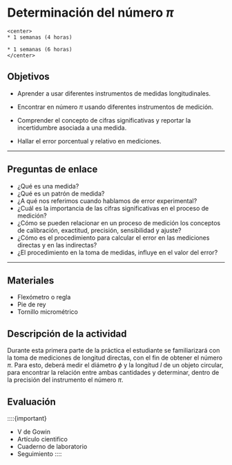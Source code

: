 # Determinación del número $\pi$

```{dropdown} **Duración sugerida**
<center>
* 1 semanas (4 horas)

* 1 semanas (6 horas)
</center>
```

## Objetivos

* Aprender a usar diferentes instrumentos de medidas longitudinales.

* Encontrar en número $\pi$ usando diferentes instrumentos de medición.

* Comprender el concepto de cifras significativas y reportar la incertidumbre asociada a una medida.

* Hallar el error porcentual y relativo en mediciones. 

---
## Preguntas de enlace

* ¿Qué es una medida?
* ¿Qué es un patrón de medida?
* ¿A qué nos referimos cuando hablamos de error experimental?
* ¿Cuál es la importancia de las cifras significativas en el proceso de medición? 
* ¿Cómo se pueden relacionar en un proceso de medición los conceptos de calibración, exactitud, precisión, sensibilidad y ajuste? 
* ¿Cómo es el procedimiento para calcular el error en las mediciones directas y en las indirectas? 
* ¿El procedimiento en la toma de medidas, influye en el valor del error?
---


## Materiales

* Flexómetro o regla
* Pie de rey
* Tornillo micrométrico

## Descripción de la actividad

Durante esta primera parte de la práctica el estudiante se familiarizará con la toma de mediciones de longitud directas, con el fin de obtener el número $\pi$. Para esto, deberá medir el diámetro $\phi$ y la longitud $l$ de un objeto circular, para encontrar la relación entre ambas cantidades y determinar, dentro de la precisión del instrumento el número $\pi$.

## Evaluación

::::{important}
* V de Gowin
* Artículo cientifico
* Cuaderno de laboratorio
* Seguimiento
::::